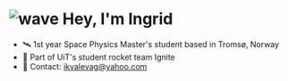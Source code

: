 # ![wave](https://user-images.githubusercontent.com/18350557/176309783-0785949b-9127-417c-8b55-ab5a4333674e.gif) Hey, I'm Ingrid


- 🛰️ 1st year Space Physics Master's student based in Tromsø, Norway
- 🚀 Part of UiT's student rocket team Ignite
- 📩 Contact: ikvalevag@yahoo.com
